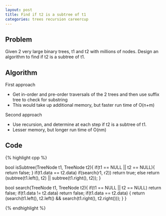 ```yaml
---
layout: post
title: Find if t2 is a subtree of t1
categories: trees recursion careercup
---
```


## Problem
Given 2 very large binary trees, t1 and t2 with millions of nodes. Design an algorithm to find if t2 is a subtree of t1.

## Algorithm
First approach

- Get in-order and pre-order traversals of the 2 trees and then use suffix tree to check for substring
- This would take up additional memory, but faster run time of O(n+m)

Second approach

- Use recursion, and determine at each step if t2 is a subtree of t1.
- Lesser memory, but longer run time of O(nm)

## Code
{% highlight cpp %}

bool isSubtree(TreeNode t1, TreeNode t2){
	if(t1 == NULL || t2 == NULL){
		return false;
	}
	if(t1.data == t2.data) 
		if(search(r1, r2)) return true;
	else
		return (subtree(t1.left(), t2) || subtree(t1.right(), t2));
}

bool search(TreeNode t1, TreeNode t2){
	if(t1 == NULL || t2 == NULL) return false;
	if(t1.data != t2.data) return false;
	if(t1.data == t2.data) {
		return (search(t1.left(), t2.left() && search(t1.right(), t2.right()));
	}
}

{% endhighlight %}